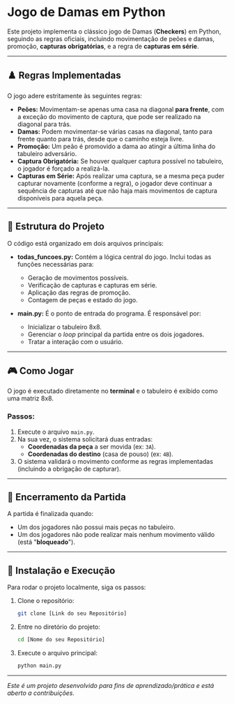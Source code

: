 # Jogo de Damas em Python

Este projeto implementa o clássico jogo de Damas (**Checkers**) em Python, seguindo as regras oficiais, incluindo movimentação de peões e damas, promoção, **capturas obrigatórias**, e a regra de **capturas em série**.

---

## ♟️ Regras Implementadas

O jogo adere estritamente às seguintes regras:

* **Peões:** Movimentam-se apenas uma casa na diagonal **para frente**, com a exceção do movimento de captura, que pode ser realizado na diagonal para trás.
* **Damas:** Podem movimentar-se várias casas na diagonal, tanto para frente quanto para trás, desde que o caminho esteja livre.
* **Promoção:** Um peão é promovido a dama ao atingir a última linha do tabuleiro adversário.
* **Captura Obrigatória:** Se houver qualquer captura possível no tabuleiro, o jogador é forçado a realizá-la.
* **Capturas em Série:** Após realizar uma captura, se a mesma peça puder capturar novamente (conforme a regra), o jogador deve continuar a sequência de capturas até que não haja mais movimentos de captura disponíveis para aquela peça.

---

## 📁 Estrutura do Projeto

O código está organizado em dois arquivos principais:

* **todas\_funcoes.py:** Contém a lógica central do jogo. Inclui todas as funções necessárias para:
    * Geração de movimentos possíveis.
    * Verificação de capturas e capturas em série.
    * Aplicação das regras de promoção.
    * Contagem de peças e estado do jogo.

* **main.py:** É o ponto de entrada do programa. É responsável por:
    * Inicializar o tabuleiro 8x8.
    * Gerenciar o *loop* principal da partida entre os dois jogadores.
    * Tratar a interação com o usuário.

---

## 🎮 Como Jogar

O jogo é executado diretamente no **terminal** e o tabuleiro é exibido como uma matriz 8x8.

### Passos:

1.  Execute o arquivo `main.py`.
2.  Na sua vez, o sistema solicitará duas entradas:
    * **Coordenadas da peça** a ser movida (ex: `3A`).
    * **Coordenadas do destino** (casa de pouso) (ex: `4B`).
3.  O sistema validará o movimento conforme as regras implementadas (incluindo a obrigação de capturar).

---

## 🏁 Encerramento da Partida

A partida é finalizada quando:

* Um dos jogadores não possui mais peças no tabuleiro.
* Um dos jogadores não pode realizar mais nenhum movimento válido (está "**bloqueado**").

---

## 🚀 Instalação e Execução

Para rodar o projeto localmente, siga os passos:

1.  Clone o repositório:

    ```bash
    git clone [Link do seu Repositório]
    ```

2.  Entre no diretório do projeto:

    ```bash
    cd [Nome do seu Repositório]
    ```

3.  Execute o arquivo principal:

    ```bash
    python main.py
    ```

---

*Este é um projeto desenvolvido para fins de aprendizado/prática e está aberto a contribuições.*
